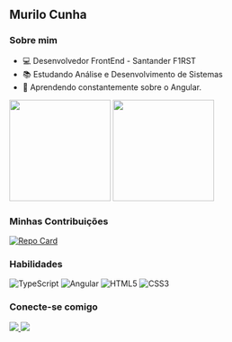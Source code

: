 ## Murilo Cunha 

### Sobre mim 
- :computer: Desenvolvedor FrontEnd - Santander F1RST 
- :books: Estudando Análise e Desenvolvimento de Sistemas 
- :newspaper: Aprendendo constantemente sobre o Angular. 

<img height="180em" src="https://github-readme-stats.vercel.app/api?username=muricunha&theme=transparent&bg_color=000&border_color=30A3DC&show_icons=true&icon_color=30A3DC&&text_color=FFF&hide_title=true"></img>
<a href="github.com/muricunha/angular-santander-homepage">
<img height="180em" src="https://github-readme-stats-git-masterrstaa-rickstaa.vercel.app/api/top-langs/?username=muricunha&layout=compact&bg_color=000&border_color=30A3DC&title_color=E94D5F&text_color=FFF"></img>
</a>

### Minhas Contribuições
[![Repo Card](https://github-readme-stats.vercel.app/api/pin/?username=muricunha&repo=angular-santander-homepage&bg_color=000&border_color=30A3DC&show_icons=true&icon_color=30A3DC&title_color=E94D5F&text_color=FFF)](https://github.com/muricunha/angular-santander-homepage)

### Habilidades 
![TypeScript](https://img.shields.io/badge/TypeScript-000?style=for-the-badge&logo=typescript)
![Angular](https://img.shields.io/badge/Angular-000?style=for-the-badge&logo=angular&logoColor=C3002F)
![HTML5](https://img.shields.io/badge/HTML5-000?style=for-the-badge&logo=html5)
![CSS3](https://img.shields.io/badge/CSS3-000?style=for-the-badge&logo=css3&logoColor=264CE4)

### Conecte-se comigo 
<a href="https://www.instagram.com/muricunhadev/">
<img src="https://img.shields.io/badge/Instagram-000?style=for-the-badge&logo=instagram">
</a>
<a href="">
<img src="https://img.shields.io/badge/LinkedIn-000?style=for-the-badge&logo=linkedin&logoColor=0E76A8">
</a>
